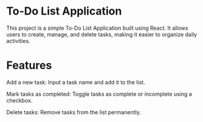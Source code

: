 # To-Do List Application

This project is a simple To-Do List Application built using React. It allows users to create, manage, and delete tasks, making it easier to organize daily activities.

# Features

Add a new task: Input a task name and add it to the list.

Mark tasks as completed: Toggle tasks as complete or incomplete using a checkbox.

Delete tasks: Remove tasks from the list permanently.
